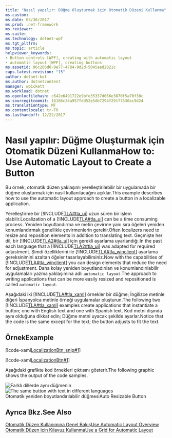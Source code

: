```yaml
---
title: "Nasıl yapılır: Düğme Oluşturmak için Otomatik Düzeni Kullanma"
ms.custom: 
ms.date: 03/30/2017
ms.prod: .net-framework
ms.reviewer: 
ms.suite: 
ms.technology: dotnet-wpf
ms.tgt_pltfrm: 
ms.topic: article
helpviewer_keywords:
- Button controls [WPF], creating with automatic layout
- automatic layout [WPF], creating buttons
ms.assetid: 96c206d0-9e77-4784-9d2d-5045aed2021c
caps.latest.revision: "15"
author: dotnet-bot
ms.author: dotnetcontent
manager: wpickett
ms.workload: dotnet
ms.openlocfilehash: c642e6491722e9bfe35337d066e3870f5a70f38c
ms.sourcegitcommit: 16186c34a957fdd52e5db7294f291f7530ac9d24
ms.translationtype: MT
ms.contentlocale: tr-TR
ms.lasthandoff: 12/22/2017
---
```

# <a name="how-to-use-automatic-layout-to-create-a-button"></a><span data-ttu-id="a60ca-102">Nasıl yapılır: Düğme Oluşturmak için Otomatik Düzeni Kullanma</span><span class="sxs-lookup"><span data-stu-id="a60ca-102">How to: Use Automatic Layout to Create a Button</span></span>
<span data-ttu-id="a60ca-103">Bu örnek, otomatik düzen yaklaşımı yerelleştirilebilir bir uygulamada bir düğme oluşturmak için nasıl kullanılacağını açıklar.</span><span class="sxs-lookup"><span data-stu-id="a60ca-103">This example describes how to use the automatic layout approach to create a button in a localizable application.</span></span>  
  
 <span data-ttu-id="a60ca-104">Yerelleştirme bir [!INCLUDE[TLA#tla_ui](../../../../includes/tlasharptla-ui-md.md)] uzun süren bir işlem olabilir.</span><span class="sxs-lookup"><span data-stu-id="a60ca-104">Localization of a [!INCLUDE[TLA#tla_ui](../../../../includes/tlasharptla-ui-md.md)] can be a time consuming process.</span></span> <span data-ttu-id="a60ca-105">Yeniden boyutlandırma ve metin çevirme yanı sıra öğeleri yeniden konumlandırmak genellikle çevirmenlerin gerekir.</span><span class="sxs-lookup"><span data-stu-id="a60ca-105">Often localizers need to resize and reposition elements in addition to translating text.</span></span> <span data-ttu-id="a60ca-106">Geçmişte her dil, bir [!INCLUDE[TLA2#tla_ui](../../../../includes/tla2sharptla-ui-md.md)] için gerekli ayarlama uyarlandığı.</span><span class="sxs-lookup"><span data-stu-id="a60ca-106">In the past each language that a [!INCLUDE[TLA2#tla_ui](../../../../includes/tla2sharptla-ui-md.md)] was adapted for required adjustment.</span></span> <span data-ttu-id="a60ca-107">Şimdi özelliklerini ile [!INCLUDE[TLA#tla_winclient](../../../../includes/tlasharptla-winclient-md.md)] ayarlama gereksinimini azaltan öğeler tasarlayabilirsiniz.</span><span class="sxs-lookup"><span data-stu-id="a60ca-107">Now with the capabilities of [!INCLUDE[TLA#tla_winclient](../../../../includes/tlasharptla-winclient-md.md)] you can design elements that reduce the need for adjustment.</span></span> <span data-ttu-id="a60ca-108">Daha kolay yeniden boyutlandırılan ve konumlandırılabilir uygulamaları yazma yaklaşımına adlı `automatic layout`.</span><span class="sxs-lookup"><span data-stu-id="a60ca-108">The approach to writing applications that can be more easily resized and repositioned is called `automatic layout`.</span></span>  
  
 <span data-ttu-id="a60ca-109">Aşağıdaki iki [!INCLUDE[TLA#tla_xaml](../../../../includes/tlasharptla-xaml-md.md)] örnekler bir düğme; İngilizce metinle diğeri İspanyolca metinle örneği uygulamalar oluşturun.</span><span class="sxs-lookup"><span data-stu-id="a60ca-109">The following two [!INCLUDE[TLA#tla_xaml](../../../../includes/tlasharptla-xaml-md.md)] examples create applications that instantiate a button; one with English text and one with Spanish text.</span></span> <span data-ttu-id="a60ca-110">Kod metni dışında aynı olduğuna dikkat edin; Düğme metni uyacak şekilde ayarlar.</span><span class="sxs-lookup"><span data-stu-id="a60ca-110">Notice that the code is the same except for the text; the button adjusts to fit the text.</span></span>  
  
## <a name="example"></a><span data-ttu-id="a60ca-111">Örnek</span><span class="sxs-lookup"><span data-stu-id="a60ca-111">Example</span></span>  
 [!code-xaml[LocalizationBtn_snip#1](../../../../samples/snippets/csharp/VS_Snippets_Wpf/LocalizationBtn_snip/CS/Pane1.xaml#1)]  
  
 [!code-xaml[LocalizationBtn#1](../../../../samples/snippets/csharp/VS_Snippets_Wpf/LocalizationBtn/CS/Pane1.xaml#1)]  
  
 <span data-ttu-id="a60ca-112">Aşağıdaki grafikte kod örnekleri çıktısını gösterir.</span><span class="sxs-lookup"><span data-stu-id="a60ca-112">The following graphic shows the output of the code samples.</span></span>  
  
 <span data-ttu-id="a60ca-113">![Farklı dillerde aynı düğmenin](../../../../docs/framework/wpf/advanced/media/globalizationbutton.png "GlobalizationButton")</span><span class="sxs-lookup"><span data-stu-id="a60ca-113">![The same button with text in different languages](../../../../docs/framework/wpf/advanced/media/globalizationbutton.png "GlobalizationButton")</span></span>  
<span data-ttu-id="a60ca-114">Otomatik yeniden boyutlandırılabilir düğmesi</span><span class="sxs-lookup"><span data-stu-id="a60ca-114">Auto Resizable Button</span></span>  
  
## <a name="see-also"></a><span data-ttu-id="a60ca-115">Ayrıca Bkz.</span><span class="sxs-lookup"><span data-stu-id="a60ca-115">See Also</span></span>  
 [<span data-ttu-id="a60ca-116">Otomatik Düzen Kullanımına Genel Bakış</span><span class="sxs-lookup"><span data-stu-id="a60ca-116">Use Automatic Layout Overview</span></span>](../../../../docs/framework/wpf/advanced/use-automatic-layout-overview.md)  
 [<span data-ttu-id="a60ca-117">Otomatik Düzen için Kılavuz Kullanma</span><span class="sxs-lookup"><span data-stu-id="a60ca-117">Use a Grid for Automatic Layout</span></span>](../../../../docs/framework/wpf/advanced/how-to-use-a-grid-for-automatic-layout.md)
